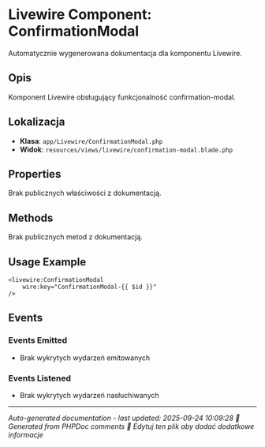# Livewire Component: ConfirmationModal

Automatycznie wygenerowana dokumentacja dla komponentu Livewire.

## Opis
Komponent Livewire obsługujący funkcjonalność confirmation-modal.

## Lokalizacja
- **Klasa**: `app/Livewire/ConfirmationModal.php`
- **Widok**: `resources/views/livewire/confirmation-modal.blade.php`



## Properties
Brak publicznych właściwości z dokumentacją.

## Methods
Brak publicznych metod z dokumentacją.

## Usage Example
```blade
<livewire:ConfirmationModal
    wire:key="ConfirmationModal-{{ $id }}"
/>
```

## Events

### Events Emitted
- Brak wykrytych wydarzeń emitowanych

### Events Listened
- Brak wykrytych wydarzeń nasłuchiwanych

---
*Auto-generated documentation - last updated: 2025-09-24 10:09:28*
*🤖 Generated from PHPDoc comments*
*📝 Edytuj ten plik aby dodać dodatkowe informacje*